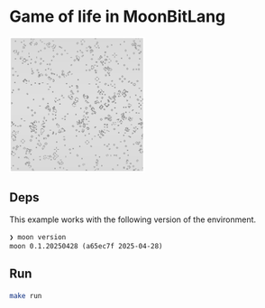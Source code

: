 # Game of life in MoonBitLang

<img src="./screenshot/screenshot_0.png" width="240" height="240" />

## Deps

This example works with the following version of the environment.

```
❯ moon version
moon 0.1.20250428 (a65ec7f 2025-04-28)
```

## Run

```sh
make run
```
